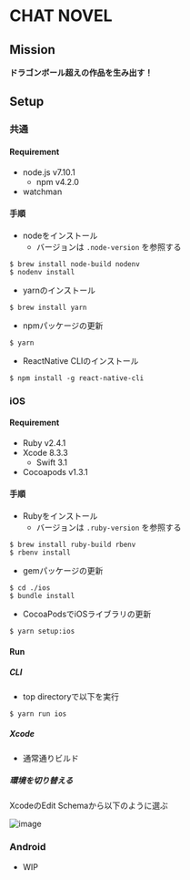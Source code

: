 # CHAT NOVEL

## Mission

**ドラゴンボール超えの作品を生み出す！**

## Setup

### 共通

#### Requirement

* node.js v7.10.1
  * npm v4.2.0
* watchman

#### 手順

* nodeをインストール
  * バージョンは `.node-version` を参照する

```
$ brew install node-build nodenv
$ nodenv install
```

* yarnのインストール

```
$ brew install yarn
```

* npmパッケージの更新

```
$ yarn
```

* ReactNative CLIのインストール

```
$ npm install -g react-native-cli
```

### iOS

#### Requirement

* Ruby v2.4.1
* Xcode 8.3.3
  * Swift 3.1
* Cocoapods v1.3.1

#### 手順

* Rubyをインストール
  * バージョンは `.ruby-version` を参照する

```
$ brew install ruby-build rbenv
$ rbenv install
```

* gemパッケージの更新

```
$ cd ./ios
$ bundle install
```

* CocoaPodsでiOSライブラリの更新

```
$ yarn setup:ios
```

#### Run

##### CLI

* top directoryで以下を実行

```
$ yarn run ios
```

##### Xcode

* 通常通りビルド

##### 環境を切り替える

XcodeのEdit Schemaから以下のように選ぶ

![image](https://user-images.githubusercontent.com/76637/30145879-7b0d0828-93cf-11e7-9d89-af3da8a7843c.png)

### Android

* WIP
